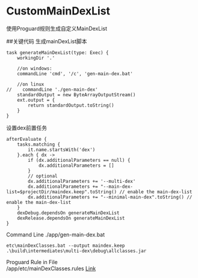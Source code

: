 # CustomMainDexList

使用Proguard规则生成自定义MainDexList

##关键代码
生成mainDexList脚本
```
task generateMainDexList(type: Exec) {
    workingDir '.'

    //on windows:
    commandLine 'cmd', '/c', 'gen-main-dex.bat'

    //on linux
//    commandLine './gen-main-dex'
    standardOutput = new ByteArrayOutputStream()
    ext.output = {
        return standardOutput.toString()
    }
}
```
设置dex前置任务
```
afterEvaluate {
    tasks.matching {
        it.name.startsWith('dex')
    }.each { dx ->
        if (dx.additionalParameters == null) {
            dx.additionalParameters = []
        }
        // optional
        dx.additionalParameters += '--multi-dex'
        dx.additionalParameters += "--main-dex-list=$projectDir/maindex.keep".toString() // enable the main-dex-list
        dx.additionalParameters += "--minimal-main-dex".toString() // enable the main-dex-list
    }
    dexDebug.dependsOn generateMainDexList
    dexRelease.dependsOn generateMainDexList
}
```
Command Line
./app/gen-main-dex.bat
```
etc\mainDexClasses.bat --output maindex.keep .\build\intermediates\multi-dex\debug\allclasses.jar
```
Proguard Rule in File<br/>
/app/etc/mainDexClasses.rules
[Link](https://github.com/eyyoung/CustomMainDexList/blob/master/app/etc/mainDexClasses.rules)
